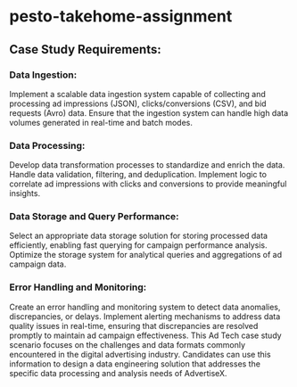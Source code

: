 # pesto-takehome-assignment

## Case Study Requirements:

### Data Ingestion:

Implement a scalable data ingestion system capable of collecting and processing ad impressions (JSON), clicks/conversions (CSV), and bid requests (Avro) data.
Ensure that the ingestion system can handle high data volumes generated in real-time and batch modes.

### Data Processing:

Develop data transformation processes to standardize and enrich the data. Handle data validation, filtering, and deduplication.
Implement logic to correlate ad impressions with clicks and conversions to provide meaningful insights.

### Data Storage and Query Performance:

Select an appropriate data storage solution for storing processed data efficiently, enabling fast querying for campaign performance analysis.
Optimize the storage system for analytical queries and aggregations of ad campaign data.

### Error Handling and Monitoring:

Create an error handling and monitoring system to detect data anomalies, discrepancies, or delays.
Implement alerting mechanisms to address data quality issues in real-time, ensuring that discrepancies are resolved promptly to maintain ad campaign effectiveness.
This Ad Tech case study scenario focuses on the challenges and data formats commonly encountered in the digital advertising industry. Candidates can use this information to design a data engineering solution that addresses the specific data processing and analysis needs of AdvertiseX.
